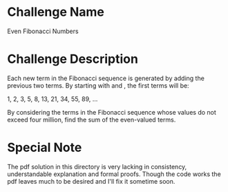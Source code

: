 # Challenge Name

Even Fibonacci Numbers

# Challenge Description

Each new term in the Fibonacci sequence is generated by adding the previous two terms. By starting with and , the first terms will be:

1, 2, 3, 5, 8, 13, 21, 34, 55, 89, ...

By considering the terms in the Fibonacci sequence whose values do not exceed four million, find the sum of the even-valued terms.

# Special Note

The pdf solution in this directory is very lacking in consistency, understandable explanation and formal proofs.
Though the code works the pdf leaves much to be desired and I'll fix it sometime soon.
